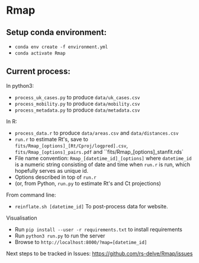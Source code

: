 # Rmap

## Setup conda environment:
* `conda env create -f environment.yml`
* `conda activate Rmap`

## Current process:

In python3:
* `process_uk_cases.py` to produce `data/uk_cases.csv`
* `process_mobility.py` to produce `data/mobility.csv`
* `process_metadata.py` to produce `data/metadata.csv`

In R:
* `process_data.r` to produce `data/areas.csv` and `data/distances.csv`
* `run.r` to estimate Rt's, save to `fits/Rmap_[options]_[Rt/Cproj/logpred].csv`, `fits/Rmap_[options]_pairs.pdf` and ``fits/Rmap_[options]_stanfit.rds`
* File name convention: `Rmap_[datetime_id]_[options]` where `datetime_id` is a numeric string consisting of date and time when `run.r` is run, which hopefully serves as unique id.
* Options described in top of `run.r`
* (or, from Python, `run.py` to estimate Rt's and Ct projections)

From command line:
* `reinflate.sh [datetime_id]` To post-process data for website.

Visualisation
* Run `pip install --user -r requirements.txt` to install requirements
* Run `python3 run.py` to run the server
* Browse to `http://localhost:8000/?map=[datetime_id]`


Next steps to be tracked in Issues: https://github.com/rs-delve/Rmap/issues
